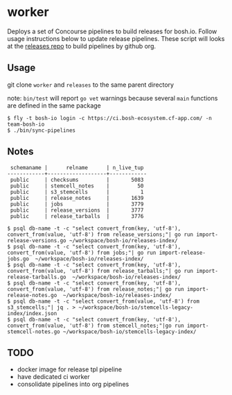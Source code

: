 # worker
Deploys a set of Concourse pipelines to build releases for bosh.io. Follow usage instructions below to update release pipelines. These script will looks at the [releases repo](https://github.com/cloudfoundry/bosh-io-releases) to build pipelines by github org.

## Usage

git clone `worker` and `releases` to the same parent directory

note: `bin/test` will report `go vet` warnings because several `main` functions
are defined in the same package

```
$ fly -t bosh-io login -c https://ci.bosh-ecosystem.cf-app.com/ -n team-bosh-io
$ ./bin/sync-pipelines
```

## Notes

```
 schemaname |      relname      | n_live_tup
------------+-------------------+------------
 public     | checksums         |       5083
 public     | stemcell_notes    |         50
 public     | s3_stemcells      |          1
 public     | release_notes     |       1639
 public     | jobs              |       3779
 public     | release_versions  |       3777
 public     | release_tarballs  |       3776
```

```
$ psql db-name -t -c "select convert_from(key, 'utf-8'), convert_from(value, 'utf-8') from release_versions;"| go run import-release-versions.go ~/workspace/bosh-io/releases-index/
$ psql db-name -t -c "select convert_from(key, 'utf-8'), convert_from(value, 'utf-8') from jobs;"| go run import-release-jobs.go  ~/workspace/bosh-io/releases-index/
$ psql db-name -t -c "select convert_from(key, 'utf-8'), convert_from(value, 'utf-8') from release_tarballs;"| go run import-release-tarballs.go  ~/workspace/bosh-io/releases-index/
$ psql db-name -t -c "select convert_from(key, 'utf-8'), convert_from(value, 'utf-8') from release_notes;"| go run import-release-notes.go  ~/workspace/bosh-io/releases-index/
$ psql db-name -t -c "select convert_from(value, 'utf-8') from s3_stemcells;"| jq . > ~/workspace/bosh-io/stemcells-legacy-index/index.json
$ psql db-name -t -c "select convert_from(key, 'utf-8'), convert_from(value, 'utf-8') from stemcell_notes;"|go run import-stemcell-notes.go ~/workspace/bosh-io/stemcells-legacy-index/
```

## TODO

- docker image for release tpl pipeline
- have dedicated ci worker
- consolidate pipelines into org pipelines
